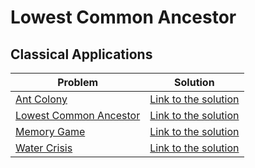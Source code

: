 # Lowest Common Ancestor

## Classical Applications

Problem | Solution
------- | --------
[Ant Colony](https://neps.academy/problem/333) | [Link to the solution]()
[Lowest Common Ancestor](https://www.spoj.com/problems/LCA/) | [Link to the solution]()
[Memory Game](https://neps.academy/problem/393) | [Link to the solution]()
[Water Crisis](https://www.urionlinejudge.com.br/judge/en/problems/view/2789) | [Link to the solution]()

